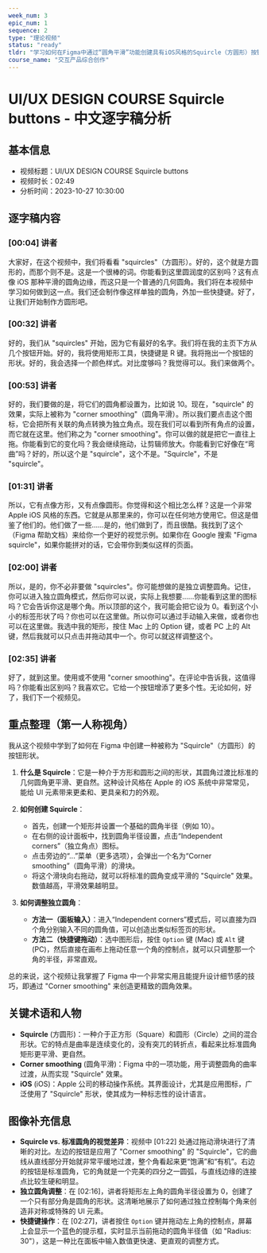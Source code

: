 ```yaml
---
week_num: 3
epic_num: 1
sequence: 2
type: "理论视频"
status: "ready"
tldr: "学习如何在Figma中通过“圆角平滑”功能创建具有iOS风格的Squircle（方圆形）按钮，以提升UI细节。"
course_name: "交互产品综合创作"
---
```


# UI/UX DESIGN COURSE Squircle buttons - 中文逐字稿分析

## 基本信息
- 视频标题：UI/UX DESIGN COURSE Squircle buttons
- 视频时长：02:49
- 分析时间：2023-10-27 10:30:00

## 逐字稿内容

### [00:04] 讲者
大家好，在这个视频中，我们将看看 "squircles"（方圆形）。好的，这个就是方圆形的，而那个则不是。这是一个很棒的词。你能看到这里圆润度的区别吗？这有点像 iOS 那种平滑的圆角边缘，而这只是一个普通的几何圆角。我们将在本视频中学习如何做到这一点。我们还会制作像这样单独的圆角，外加一些快捷键。好了，让我们开始制作方圆形吧。

### [00:32] 讲者
好的，我们从 "squircles" 开始，因为它有最好的名字。我们将在我的主页下方从几个按钮开始。好的，我将使用矩形工具，快捷键是 R 键。我将拖出一个按钮的形状。好的，我会选择一个颜色样式。对比度够吗？我觉得可以。我们来做两个。

### [00:53] 讲者
好的，我们要做的是，将它们的圆角都设置为，比如说 10。现在，"squircle" 的效果，实际上被称为 "corner smoothing"（圆角平滑）。所以我们要点击这个图标，它会把所有关联的角点转换为独立角点。现在我们可以看到所有角点的设置，而它就在这里。他们称之为 "corner smoothing"。你可以做的就是把它一直往上拖。你能看到它的变化吗？我会继续拖动，让剪辑师放大。你能看到它好像在“弯曲”吗？好的，所以这个是 "squircle"，这个不是。"Squircle"，不是 "squircle"。

### [01:31] 讲者
所以，它有点像方形，又有点像圆形。你觉得和这个相比怎么样？这是一个非常 Apple iOS 风格的东西。它就是从那里来的，你可以在任何地方使用它。但这是借鉴了他们的。他们做了一些……是的，他们做到了，而且很酷。我找到了这个（Figma 帮助文档）来给你一个更好的视觉示例。如果你在 Google 搜索 "Figma squircle"，如果你能拼对的话，它会带你到类似这样的页面。

### [02:00] 讲者
所以，是的，你不必非要做 "squircles"。你可能想做的是独立调整圆角。记住，你可以进入独立圆角模式，然后你可以说，实际上我想要……你能看到这里的图标吗？它会告诉你这是哪个角。所以顶部的这个，我可能会把它设为 0。看到这个小小的标签形状了吗？你也可以在这里做。所以你可以通过手动输入来做，或者你也可以在这里做。我选中我的矩形，按住 Mac 上的 Option 键，或者 PC 上的 Alt 键，然后我就可以只点击并拖动其中一个。你可以就这样调整这个。

### [02:35] 讲者
好了，就到这里。使用或不使用 "corner smoothing"。在评论中告诉我，这值得吗？你能看出区别吗？我喜欢它。它给一个按钮增添了更多个性。无论如何，好了，我们下一个视频见。

## 重点整理（第一人称视角）
我从这个视频中学到了如何在 Figma 中创建一种被称为 "Squircle"（方圆形）的按钮形状。

1.  **什么是 Squircle**：它是一种介于方形和圆形之间的形状，其圆角过渡比标准的几何圆角更平滑、更自然。这种设计风格在 Apple 的 iOS 系统中非常常见，能给 UI 元素带来更柔和、更具亲和力的外观。

2.  **如何创建 Squircle**：
    *   首先，创建一个矩形并设置一个基础的圆角半径（例如 10）。
    *   在右侧的设计面板中，找到圆角半径设置，点击“Independent corners”（独立角点）图标。
    *   点击旁边的“...”菜单（更多选项），会弹出一个名为“Corner smoothing”（圆角平滑）的滑块。
    *   将这个滑块向右拖动，就可以将标准的圆角变成平滑的 "Squircle" 效果。数值越高，平滑效果越明显。

3.  **如何调整独立圆角**：
    *   **方法一（面板输入）**：进入“Independent corners”模式后，可以直接为四个角分别输入不同的圆角值，可以创造出类似标签页的形状。
    *   **方法二（快捷键拖动）**：选中图形后，按住 `Option` 键 (Mac) 或 `Alt` 键 (PC)，然后直接在画布上拖动任意一个角的控制点，就可以只调整那一个角的半径，非常直观。

总的来说，这个视频让我掌握了 Figma 中一个非常实用且能提升设计细节感的技巧，即通过 "Corner smoothing" 来创造更精致的圆角效果。

## 关键术语和人物
- **Squircle** (方圆形)：一种介于正方形（Square）和圆形（Circle）之间的混合形状。它的特点是曲率是连续变化的，没有突兀的转折点，看起来比标准圆角矩形更平滑、更自然。
- **Corner smoothing** (圆角平滑)：Figma 中的一项功能，用于调整圆角的曲率过渡，从而实现 "Squircle" 效果。
- **iOS** (iOS)：Apple 公司的移动操作系统。其界面设计，尤其是应用图标，广泛使用了 "Squircle" 形状，使其成为一种标志性的设计语言。

## 图像补充信息
- **Squircle vs. 标准圆角的视觉差异**：视频中 [01:22] 处通过拖动滑块进行了清晰的对比。左边的按钮是应用了 "Corner smoothing" 的 "Squircle"，它的曲线从直线部分开始就非常平缓地过渡，整个角看起来更“饱满”和“有机”。右边的按钮是标准圆角，它的角就是一个完美的四分之一圆弧，与直线边缘的连接点比较生硬和明显。
- **独立圆角调整**：在 [02:16]，讲者将矩形左上角的圆角半径设置为 0，创建了一个只有部分角是圆角的形状。这清晰地展示了如何通过独立控制每个角来创造非对称或特殊的 UI 元素。
- **快捷键操作**：在 [02:27]，讲者按住 `Option` 键并拖动左上角的控制点，屏幕上会显示一个蓝色的提示框，实时显示当前拖动的圆角半径值（如 "Radius: 30"），这是一种比在面板中输入数值更快速、更直观的调整方式。